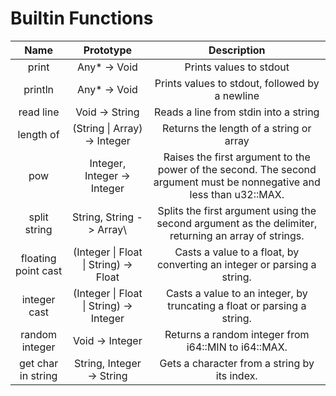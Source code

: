 # Builtin Functions

|       **Name**      |              **Prototype**              |                                                    **Description**                                                    |
| :-----------------: | :-------------------------------------: | :-------------------------------------------------------------------------------------------------------------------: |
|        print        |              Any\* -> Void              |                                                Prints values to stdout                                                |
|       println       |              Any\* -> Void              |                                     Prints values to stdout, followed by a newline                                    |
|      read line      |              Void -> String             |                                         Reads a line from stdin into a string                                         |
|      length of      |       (String \| Array) -> Integer      |                                        Returns the length of a string or array                                        |
|         pow         |       Integer, Integer -> Integer       | Raises the first argument to the power of the second. The second argument must be nonnegative and less than u32::MAX. |
|     split string    |     String, String -> Array\    |          Splits the first argument using the second argument as the delimiter, returning an array of strings.         |
| floating point cast |  (Integer \| Float \| String) -> Float  |                        Casts a value to a float, by converting an integer or parsing a string.                        |
|     integer cast    | (Integer \| Float \| String) -> Integer |                        Casts a value to an integer, by truncating a float or parsing a string.                        |
|    random integer   |             Void -> Integer             |                                  Returns a random integer from i64::MIN to i64::MAX.                                  |
|  get char in string |        String, Integer -> String        |                                      Gets a character from a string by its index.                                     |